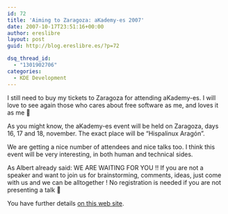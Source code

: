 ```yaml
---
id: 72
title: 'Aiming to Zaragoza: aKademy-es 2007'
date: 2007-10-17T23:51:16+00:00
author: ereslibre
layout: post
guid: http://blog.ereslibre.es/?p=72

dsq_thread_id:
  - "1301902706"
categories:
  - KDE Development
---
```

I still need to buy my tickets to Zaragoza for attending aKademy-es. I will love to see again those who cares about free software as me, and loves it as me 🙂

As you might know, the aKademy-es event will be held on Zaragoza, days 16, 17 and 18, november. The exact place will be &#8220;Hispalinux Aragón&#8221;.

We are getting a nice number of attendees and nice talks too. I think this event will be very interesting, in both human and technical sides.

As Albert already said: WE ARE WAITING FOR YOU !! If you are not a speaker and want to join us for brainstorming, comments, ideas, just come with us and we can be alltogether ! No registration is needed if you are not presenting a talk 🙂

You have further details <a href="http://www.ereslibre.es/akademy-es/" target="_blank">on this web site</a>.